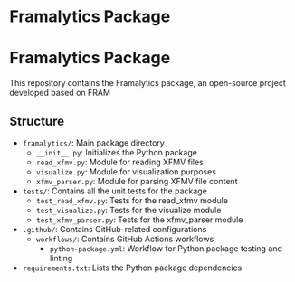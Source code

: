 # Framalytics Package

# Framalytics Package

This repository contains the Framalytics package, an open-source project developed based on FRAM

## Structure

- `framalytics/`: Main package directory
  - `__init__.py`: Initializes the Python package
  - `read_xfmv.py`: Module for reading XFMV files
  - `visualize.py`: Module for visualization purposes
  - `xfmv_parser.py`: Module for parsing XFMV file content
- `tests/`: Contains all the unit tests for the package
  - `test_read_xfmv.py`: Tests for the read_xfmv module
  - `test_visualize.py`: Tests for the visualize module
  - `test_xfmv_parser.py`: Tests for the xfmv_parser module
- `.github/`: Contains GitHub-related configurations
  - `workflows/`: Contains GitHub Actions workflows
    - `python-package.yml`: Workflow for Python package testing and linting
- `requirements.txt`: Lists the Python package dependencies

